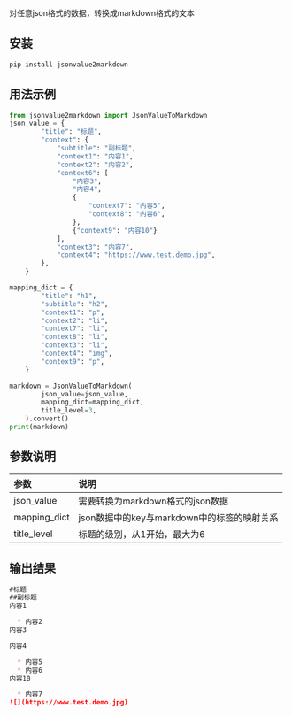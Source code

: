 对任意json格式的数据，转换成markdown格式的文本
## 安装

```bash
pip install jsonvalue2markdown
```

## 用法示例

```python
from jsonvalue2markdown import JsonValueToMarkdown
json_value = {
        "title": "标题",
        "context": {
            "subtitle": "副标题",
            "context1": "内容1",
            "context2": "内容2",
            "context6": [
                "内容3",
                "内容4",
                {
                    "context7": "内容5",
                    "context8": "内容6",
                },
                {"context9": "内容10"}
            ],
            "context3": "内容7",
            "context4": "https://www.test.demo.jpg",
        },
    }

mapping_dict = {
        "title": "h1",
        "subtitle": "h2",
        "context1": "p",
        "context2": "li",
        "context7": "li",
        "context8": "li",
        "context3": "li",
        "context4": "img",
        "context9": "p",
    }

markdown = JsonValueToMarkdown(
        json_value=json_value,
        mapping_dict=mapping_dict,
        title_level=3,
    ).convert()
print(markdown)
```

## 参数说明
| 参数           | 说明                            |
|:-------------|:------------------------------|
| json_value   | 需要转换为markdown格式的json数据        |
| mapping_dict | json数据中的key与markdown中的标签的映射关系 |
| title_level  | 标题的级别，从1开始，最大为6               |

## 输出结果
```markdown
#标题
##副标题
内容1

  * 内容2
内容3

内容4

  * 内容5
  * 内容6
内容10

  * 内容7
![](https://www.test.demo.jpg)
```
